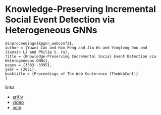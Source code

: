 # Knowledge-Preserving Incremental Social Event Detection via Heterogeneous GNNs

```
@inproceedings{kpgnn_webconf21,
author = {Yuwei Cao and Hao Peng and Jia Wu and Yingtong Dou and Jianxin Li and Philip S. Yu},
title = {Knowledge-Preserving Incremental Social Event Detection via Heterogeneous GNNs},
pages = {3383--3395},
year = {2021},
booktitle = {Proceedings of The Web Conference (TheWebConf)}
}
```

links
- [arXiv](https://arxiv.org/abs/2101.08747)
- [video](https://www.youtube.com/watch?v=bstUrs5cGu8)
- [acm](https://dl.acm.org/doi/10.1145/3442381.3449834)